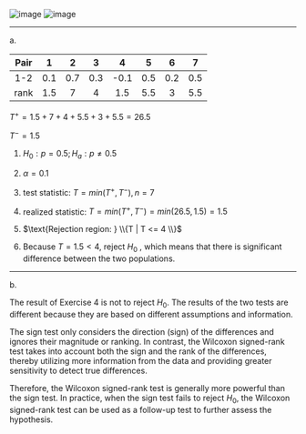 ![image](https://github.com/user-attachments/assets/9f549850-63ed-428e-82d4-4cda21ad4fb3)
![image](https://github.com/user-attachments/assets/e4d973a4-ae14-4cf6-8715-a121dde293ba)


________
a.

|Pair| 1 | 2 | 3 | 4  | 5 | 6 | 7 |
|:--:|:-:|:-:|:-:|:-: |:-:|:-:|:-:|
|1-2 |0.1|0.7|0.3|-0.1|0.5|0.2|0.5|
|rank|1.5| 7 | 4 |1.5 |5.5| 3 |5.5|
  
$T^+ = 1.5 + 7 + 4 + 5.5 + 3 + 5.5 = 26.5$  
  
$T^- = 1.5$  
  
1. $H_0 : p=0.5 ; H_a : p ≠ 0.5$  
   
2. $\alpha = 0.1$  
    
3. test statistic: $T = min(T^+, T^-) , n=7$  
  
4. realized statistic: $T = min(T^+, T^-) = min(26.5,1.5) = 1.5$  
  
5. $\text{Rejection region: } \\{T | T <= 4 \\}$    
  
6. Because $T=1.5 < 4$, reject $H_0$ , which means that there is significant difference between the two populations.

_________
b.


The result of Exercise 4 is not to reject $H_0$. The results of the two tests are different because they are based on different assumptions and information.

The sign test only considers the direction (sign) of the differences and ignores their magnitude or ranking. In contrast, the Wilcoxon signed-rank test takes into account both the sign and the rank of the differences, thereby utilizing more information from the data and providing greater sensitivity to detect true differences.

Therefore, the Wilcoxon signed-rank test is generally more powerful than the sign test. In practice, when the sign test fails to reject $H_0$, the Wilcoxon signed-rank test can be used as a follow-up test to further assess the hypothesis.

